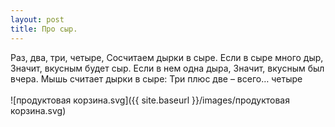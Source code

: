 ```yaml
---
layout: post
title: Про сыр.
---
```


Раз,   два,   три,   четыре,
Сосчитаем   дырки   в   сыре.
Если   в   сыре   много   дыр,
Значит,   вкусным   будет   сыр.
Если   в   нем   одна  дыра,
Значит,   вкусным   был   вчера.
Мышь считает дырки в сыре:
Три плюс две – всего… четыре
<br><br>
![продуктовая корзина.svg]({{ site.baseurl }}/images/продуктовая корзина.svg)

